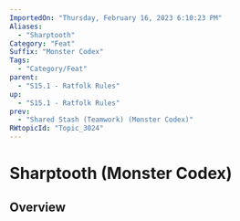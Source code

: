 ```yaml
---
ImportedOn: "Thursday, February 16, 2023 6:10:23 PM"
Aliases:
  - "Sharptooth"
Category: "Feat"
Suffix: "Monster Codex"
Tags:
  - "Category/Feat"
parent:
  - "S15.1 - Ratfolk Rules"
up:
  - "S15.1 - Ratfolk Rules"
prev:
  - "Shared Stash (Teamwork) (Monster Codex)"
RWtopicId: "Topic_3024"
---
```

# Sharptooth (Monster Codex)
## Overview
